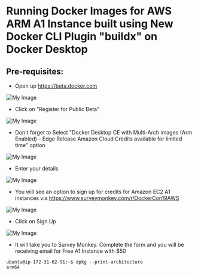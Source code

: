 # Running Docker Images for AWS ARM A1 Instance built using New Docker CLI Plugin "buildx" on Docker Desktop


## Pre-requisites:

- Open up https://beta.docker.com

![My Image](https://github.com/collabnix/dockerlabs/blob/master/beginners/install/from-source/buildx-for-aws/a001.png)

- Click on "Register for Public Beta"

![My Image](https://github.com/collabnix/dockerlabs/blob/master/beginners/install/from-source/buildx-for-aws/a002.png)

- Don't forget to Select "Docker Desktop CE with Multi-Arch images (Arm Enabled) - Edge Release Amazon Cloud Credits available for limited time" option

![My Image](https://github.com/collabnix/dockerlabs/blob/master/beginners/install/from-source/buildx-for-aws/a003.png)

- Enter your details

![My Image](https://github.com/collabnix/dockerlabs/blob/master/beginners/install/from-source/buildx-for-aws/a004.png)

- You will see an option to sign up for credits for Amazon EC2 A1 instances via https://www.surveymonkey.com/r/DockerCon19AWS

![My Image](https://github.com/collabnix/dockerlabs/blob/master/beginners/install/from-source/buildx-for-aws/a005.png)

- Click on Sign Up

![My Image](https://github.com/collabnix/dockerlabs/blob/master/beginners/install/from-source/buildx-for-aws/a006.png)

- It will take you to Survey Monkey. Complete the form and you will be receiving email for Free A1 Instance with $50




```
ubuntu@ip-172-31-62-91:~$ dpkg --print-architecture
arm64
```

